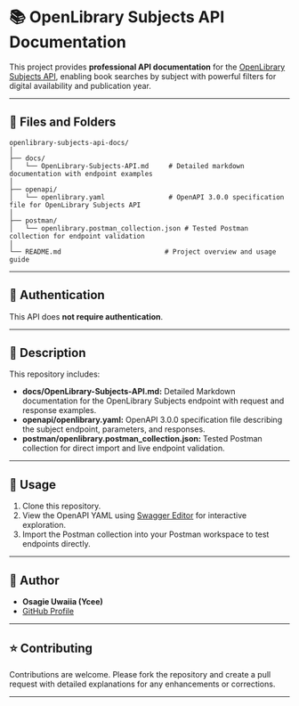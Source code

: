 # 📚 OpenLibrary Subjects API Documentation

This project provides **professional API documentation** for the [OpenLibrary Subjects API](https://openlibrary.org/developers/api), enabling book searches by subject with powerful filters for digital availability and publication year.

---

## 📁 Files and Folders

```
openlibrary-subjects-api-docs/
│
├── docs/
│   └── OpenLibrary-Subjects-API.md     # Detailed markdown documentation with endpoint examples
│
├── openapi/
│   └── openlibrary.yaml                # OpenAPI 3.0.0 specification file for OpenLibrary Subjects API
│
├── postman/
│   └── openlibrary.postman_collection.json # Tested Postman collection for endpoint validation
│
└── README.md                          # Project overview and usage guide
```

---

## 🔑 Authentication

This API does **not require authentication**.

---

## 📝 Description

This repository includes:

* **docs/OpenLibrary-Subjects-API.md:** Detailed Markdown documentation for the OpenLibrary Subjects endpoint with request and response examples.
* **openapi/openlibrary.yaml:** OpenAPI 3.0.0 specification file describing the subject endpoint, parameters, and responses.
* **postman/openlibrary.postman\_collection.json:** Tested Postman collection for direct import and live endpoint validation.

---

## 🚀 Usage

1. Clone this repository.
2. View the OpenAPI YAML using [Swagger Editor](https://editor.swagger.io/) for interactive exploration.
3. Import the Postman collection into your Postman workspace to test endpoints directly.

---

## 👤 Author

* **Osagie Uwaiia (Ycee)**
* [GitHub Profile](https://github.com/ycee002)

---

## ⭐ Contributing

Contributions are welcome. Please fork the repository and create a pull request with detailed explanations for any enhancements or corrections.

---
